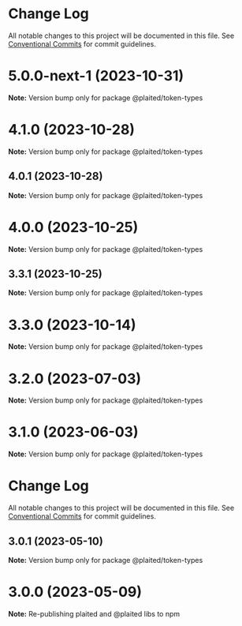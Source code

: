 # Change Log

All notable changes to this project will be documented in this file.
See [Conventional Commits](https://conventionalcommits.org) for commit guidelines.

# 5.0.0-next-1 (2023-10-31)

**Note:** Version bump only for package @plaited/token-types





# 4.1.0 (2023-10-28)

**Note:** Version bump only for package @plaited/token-types

## 4.0.1 (2023-10-28)

**Note:** Version bump only for package @plaited/token-types

# 4.0.0 (2023-10-25)

**Note:** Version bump only for package @plaited/token-types

## 3.3.1 (2023-10-25)

**Note:** Version bump only for package @plaited/token-types

# 3.3.0 (2023-10-14)

**Note:** Version bump only for package @plaited/token-types

# 3.2.0 (2023-07-03)

**Note:** Version bump only for package @plaited/token-types

# 3.1.0 (2023-06-03)

**Note:** Version bump only for package @plaited/token-types

# Change Log

All notable changes to this project will be documented in this file. See
[Conventional Commits](https://conventionalcommits.org) for commit guidelines.

## 3.0.1 (2023-05-10)

**Note:** Version bump only for package @plaited/token-types

# 3.0.0 (2023-05-09)

**Note:** Re-publishing plaited and @plaited libs to npm
